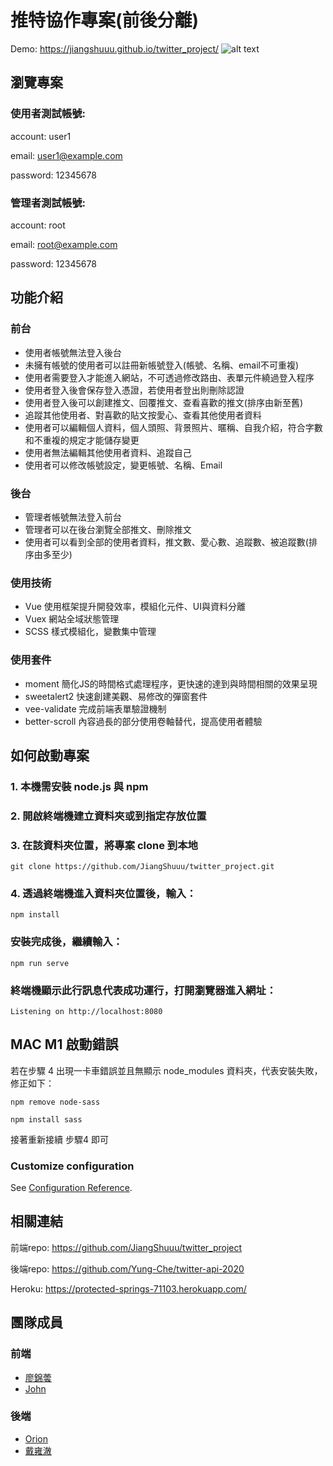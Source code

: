 # 推特協作專案(前後分離)
Demo: https://jiangshuuu.github.io/twitter_project/
![alt text](https://github.com/JiangShuuu/twitter_project/blob/main/src/assets/DemoGif.gif)
## 瀏覽專案
### 使用者測試帳號:
  
account: user1
  
email: user1@example.com
  
password: 12345678
  
### 管理者測試帳號:
  
account: root
  
email: root@example.com
  
password: 12345678
## 功能介紹
### 前台
- 使用者帳號無法登入後台
- 未擁有帳號的使用者可以註冊新帳號登入(帳號、名稱、email不可重複)
- 使用者需要登入才能進入網站，不可透過修改路由、表單元件繞過登入程序
- 使用者登入後會保存登入憑證，若使用者登出則刪除認證
- 使用者登入後可以創建推文、回覆推文、查看喜歡的推文(排序由新至舊)
- 追蹤其他使用者、對喜歡的貼文按愛心、查看其他使用者資料
- 使用者可以編輯個人資料，個人頭照、背景照片、暱稱、自我介紹，符合字數和不重複的規定才能儲存變更
- 使用者無法編輯其他使用者資料、追蹤自己
- 使用者可以修改帳號設定，變更帳號、名稱、Email
### 後台
- 管理者帳號無法登入前台
- 管理者可以在後台瀏覽全部推文、刪除推文
- 使用者可以看到全部的使用者資料，推文數、愛心數、追蹤數、被追蹤數(排序由多至少)
### 使用技術
- Vue 使用框架提升開發效率，模組化元件、UI與資料分離
- Vuex 網站全域狀態管理
- SCSS 樣式模組化，變數集中管理
### 使用套件
- moment 簡化JS的時間格式處理程序，更快速的達到與時間相關的效果呈現
- sweetalert2 快速創建美觀、易修改的彈窗套件
- vee-validate 完成前端表單驗證機制
- better-scroll 內容過長的部分使用卷軸替代，提高使用者體驗
## 如何啟動專案
### 1. 本機需安裝 node.js 與 npm
### 2. 開啟終端機建立資料夾或到指定存放位置
### 3. 在該資料夾位置，將專案 clone 到本地
```
git clone https://github.com/JiangShuuu/twitter_project.git
```
### 4. 透過終端機進入資料夾位置後，輸入：
```
npm install
```

### 安裝完成後，繼續輸入：
```
npm run serve
```

### 終端機顯示此行訊息代表成功運行，打開瀏覽器進入網址：
```
Listening on http://localhost:8080
```

## MAC M1 啟動錯誤
若在步驟 4 出現一卡車錯誤並且無顯示 node_modules 資料夾，代表安裝失敗，修正如下：
```
npm remove node-sass
```
```
npm install sass
```
接著重新接續 步驟4 即可

### Customize configuration
See [Configuration Reference](https://cli.vuejs.org/config/).
  
## 相關連結
前端repo: https://github.com/JiangShuuu/twitter_project
  
後端repo: https://github.com/Yung-Che/twitter-api-2020
  
Heroku: https://protected-springs-71103.herokuapp.com/
## 團隊成員
### 前端
- [廖錦蕓](https://github.com/yunimm)
- [John](https://github.com/JiangShuuu)
### 後端
- [Orion](https://github.com/Eklipsorz)
- [戴雍澈](https://github.com/Yung-Che)
